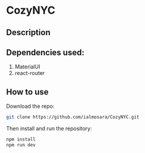 # CozyNYC

## Description

## Dependencies used:
1. MaterialUI
2. react-router

## How to use
Download the repo:

```bash
git clone https://github.com/ialmosara/CozyNYC.git
```

Then install and run the repository:

```bash
npm install
npm run dev
```